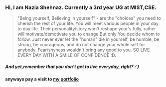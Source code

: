 ### Hi, I am Nazia Shehnaz. Currently a 3rd year UG at MIST,CSE.

> "Being yourself, Believing in yourself" - are the "choices" you need to cherish the rest of your life. You will meet various people in your day to day life. Their personality/story won't reshape your's fully, rather will motivate/demotivate you to change.But only You decide whom to follow. Just never ever let the "human" die in yourself, be humble, be strong, be courageous, and do not change your whole self for anybody. Fear/shyness wouldn't bring any good to you. SO LIVE EVERY DAY WITH A SMILE OF CONFIDENCE
:D.

##### *And yet,remember that you don't get to live everyday, right? :')*

#### anyways pay a visit to [my portfolio](https://geek-a-byte.github.io/Portfolio)


